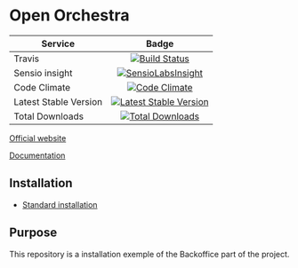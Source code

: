 Open Orchestra
=============

| Service       | Badge         |
| ------------- |:-------------:|
| Travis | [![Build Status](https://travis-ci.org/open-orchestra/open-orchestra.svg?branch=master)](https://travis-ci.org/open-orchestra/open-orchestra) |
| Sensio insight | [![SensioLabsInsight](https://insight.sensiolabs.com/projects/a840f7c7-36d4-4b01-b5eb-4cebde281cbe/big.png)](https://insight.sensiolabs.com/projects/a840f7c7-36d4-4b01-b5eb-4cebde281cbe) |
| Code Climate | [![Code Climate](https://codeclimate.com/github/open-orchestra/open-orchestra/badges/gpa.svg)](https://codeclimate.com/github/open-orchestra/open-orchestra) |
| Latest Stable Version | [![Latest Stable Version](https://poser.pugx.org/open-orchestra/open-orchestra/v/stable)](https://packagist.org/packages/open-orchestra/open-orchestra) |
| Total Downloads | [![Total Downloads](https://poser.pugx.org/open-orchestra/open-orchestra/downloads)](https://packagist.org/packages/open-orchestra/open-orchestra) |

[Official website][website]

[Documentation][documentation]

Installation
------------

* [Standard installation][standard_install]

Purpose
-------

This repository is a installation exemple of the Backoffice part of the project.

[website]: http://www.open-orchestra.com
[documentation]: https://github.com/open-orchestra/open-orchestra-docs
[standard_install]: https://github.com/open-orchestra/open-orchestra-docs/blob/master/en/developer_guide/install.rst
